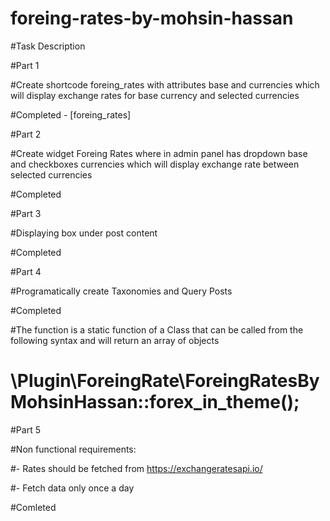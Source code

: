 # foreing-rates-by-mohsin-hassan

#Task Description

#Part 1 

#Create shortcode foreing_rates with attributes base and currencies which will display exchange rates for base currency and selected currencies

#Completed -  [foreing_rates]


#Part 2

#Create widget Foreing Rates where in admin panel has dropdown base and checkboxes currencies which will display exchange rate between selected currencies

#Completed 

#Part 3

#Displaying box under post content

#Completed

#Part 4

#Programatically create Taxonomies and Query Posts

#Completed

#The function is a static function of a Class that can be called from the following syntax and will return an array of objects

#    \Plugin\ForeingRate\ForeingRatesByMohsinHassan::forex_in_theme();


#Part 5

#Non functional requirements: 

#-	Rates should be fetched from https://exchangeratesapi.io/ 

#-	Fetch data only once a day

#Comleted
